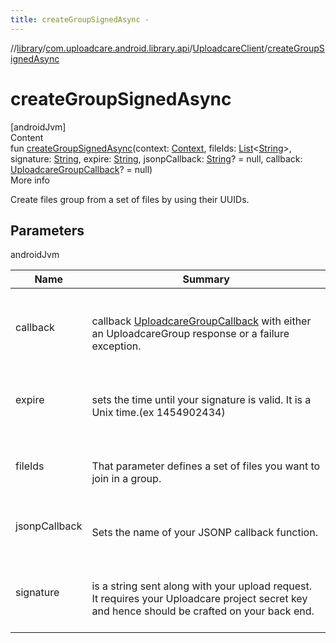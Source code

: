 ```yaml
---
title: createGroupSignedAsync -
---
```

//[library](../../index.md)/[com.uploadcare.android.library.api](../index.md)/[UploadcareClient](index.md)/[createGroupSignedAsync](create-group-signed-async.md)



# createGroupSignedAsync  
[androidJvm]  
Content  
fun [createGroupSignedAsync](create-group-signed-async.md)(context: [Context](https://developer.android.com/reference/kotlin/android/content/Context.html), fileIds: [List](https://kotlinlang.org/api/latest/jvm/stdlib/kotlin.collections/-list/index.html)<[String](https://kotlinlang.org/api/latest/jvm/stdlib/kotlin/-string/index.html)>, signature: [String](https://kotlinlang.org/api/latest/jvm/stdlib/kotlin/-string/index.html), expire: [String](https://kotlinlang.org/api/latest/jvm/stdlib/kotlin/-string/index.html), jsonpCallback: [String](https://kotlinlang.org/api/latest/jvm/stdlib/kotlin/-string/index.html)? = null, callback: [UploadcareGroupCallback](../../com.uploadcare.android.library.callbacks/-uploadcare-group-callback/index.md)? = null)  
More info  


Create files group from a set of files by using their UUIDs.



## Parameters  
  
androidJvm  
  
|  Name|  Summary| 
|---|---|
| <a name="com.uploadcare.android.library.api/UploadcareClient/createGroupSignedAsync/#android.content.Context#kotlin.collections.List[kotlin.String]#kotlin.String#kotlin.String#kotlin.String?#com.uploadcare.android.library.callbacks.UploadcareGroupCallback?/PointingToDeclaration/"></a>callback| <a name="com.uploadcare.android.library.api/UploadcareClient/createGroupSignedAsync/#android.content.Context#kotlin.collections.List[kotlin.String]#kotlin.String#kotlin.String#kotlin.String?#com.uploadcare.android.library.callbacks.UploadcareGroupCallback?/PointingToDeclaration/"></a><br><br>callback  [UploadcareGroupCallback](../../com.uploadcare.android.library.callbacks/-uploadcare-group-callback/index.md) with either an UploadcareGroup response or a failure exception.<br><br>
| <a name="com.uploadcare.android.library.api/UploadcareClient/createGroupSignedAsync/#android.content.Context#kotlin.collections.List[kotlin.String]#kotlin.String#kotlin.String#kotlin.String?#com.uploadcare.android.library.callbacks.UploadcareGroupCallback?/PointingToDeclaration/"></a>expire| <a name="com.uploadcare.android.library.api/UploadcareClient/createGroupSignedAsync/#android.content.Context#kotlin.collections.List[kotlin.String]#kotlin.String#kotlin.String#kotlin.String?#com.uploadcare.android.library.callbacks.UploadcareGroupCallback?/PointingToDeclaration/"></a><br><br>sets the time until your signature is valid. It is a Unix time.(ex 1454902434)<br><br>
| <a name="com.uploadcare.android.library.api/UploadcareClient/createGroupSignedAsync/#android.content.Context#kotlin.collections.List[kotlin.String]#kotlin.String#kotlin.String#kotlin.String?#com.uploadcare.android.library.callbacks.UploadcareGroupCallback?/PointingToDeclaration/"></a>fileIds| <a name="com.uploadcare.android.library.api/UploadcareClient/createGroupSignedAsync/#android.content.Context#kotlin.collections.List[kotlin.String]#kotlin.String#kotlin.String#kotlin.String?#com.uploadcare.android.library.callbacks.UploadcareGroupCallback?/PointingToDeclaration/"></a><br><br>That parameter defines a set of files you want to join in a group.<br><br>
| <a name="com.uploadcare.android.library.api/UploadcareClient/createGroupSignedAsync/#android.content.Context#kotlin.collections.List[kotlin.String]#kotlin.String#kotlin.String#kotlin.String?#com.uploadcare.android.library.callbacks.UploadcareGroupCallback?/PointingToDeclaration/"></a>jsonpCallback| <a name="com.uploadcare.android.library.api/UploadcareClient/createGroupSignedAsync/#android.content.Context#kotlin.collections.List[kotlin.String]#kotlin.String#kotlin.String#kotlin.String?#com.uploadcare.android.library.callbacks.UploadcareGroupCallback?/PointingToDeclaration/"></a><br><br>Sets the name of your JSONP callback function.<br><br>
| <a name="com.uploadcare.android.library.api/UploadcareClient/createGroupSignedAsync/#android.content.Context#kotlin.collections.List[kotlin.String]#kotlin.String#kotlin.String#kotlin.String?#com.uploadcare.android.library.callbacks.UploadcareGroupCallback?/PointingToDeclaration/"></a>signature| <a name="com.uploadcare.android.library.api/UploadcareClient/createGroupSignedAsync/#android.content.Context#kotlin.collections.List[kotlin.String]#kotlin.String#kotlin.String#kotlin.String?#com.uploadcare.android.library.callbacks.UploadcareGroupCallback?/PointingToDeclaration/"></a><br><br>is a string sent along with your upload request. It requires your Uploadcare     project secret key and hence should be crafted on your back end.<br><br>
  
  



